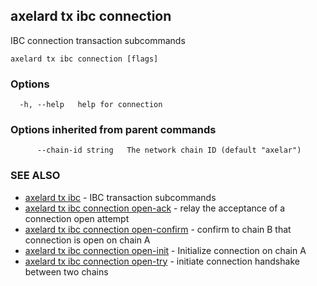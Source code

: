 ## axelard tx ibc connection

IBC connection transaction subcommands

```
axelard tx ibc connection [flags]
```

### Options

```
  -h, --help   help for connection
```

### Options inherited from parent commands

```
      --chain-id string   The network chain ID (default "axelar")
```

### SEE ALSO

- [axelard tx ibc](axelard_tx_ibc.md)	 - IBC transaction subcommands
- [axelard tx ibc connection open-ack](axelard_tx_ibc_connection_open-ack.md)	 - relay the acceptance of a connection open attempt
- [axelard tx ibc connection open-confirm](axelard_tx_ibc_connection_open-confirm.md)	 - confirm to chain B that connection is open on chain A
- [axelard tx ibc connection open-init](axelard_tx_ibc_connection_open-init.md)	 - Initialize connection on chain A
- [axelard tx ibc connection open-try](axelard_tx_ibc_connection_open-try.md)	 - initiate connection handshake between two chains
